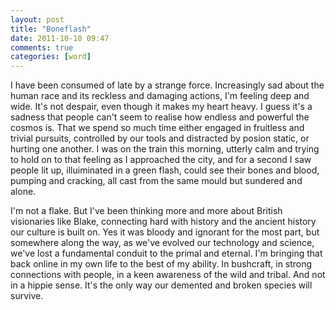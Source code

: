 ```yaml
---
layout: post
title: "Boneflash"
date: 2011-10-10 09:47
comments: true
categories: [word]
---
```


I have been consumed of late by a strange force. Increasingly sad about the human race and its reckless and damaging actions, I'm feeling deep and wide. It's not despair, even though it makes my heart heavy.
I guess it's a sadness that people can't seem to realise how endless and powerful the cosmos is. That we spend so much time either engaged in fruitless and trivial pursuits, controlled by
our tools and distracted by posion static, or hurting one another. I was on the train this morning, utterly calm and trying to hold on to that feeling as I approached the city, and for
a second I saw people lit up, illuiminated in a green flash, could see their bones and blood, pumping and cracking, all cast from the same mould but sundered and alone.

I'm not a flake. But I've been thinking more and more about British visionaries like Blake, connecting hard with history and the ancient history our culture is built on. Yes it was bloody
and ignorant for the most part, but somewhere along the way, as we've evolved our technology and science, we've lost a fundamental conduit to the primal and eternal. I'm bringing that back
online in my own life to the best of my ability. In bushcraft, in strong connections with people, in a keen awareness of the wild and tribal. And not in a hippie sense. It's the only way
our demented and broken species will survive.
